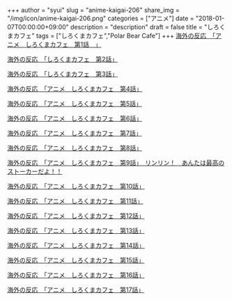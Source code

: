 +++
author = "syui"
slug = "anime-kaigai-206"
share_img = "/img/icon/anime-kaigai-206.png"
categories = ["アニメ"]
date = "2018-01-07T00:00:00+09:00"
description = "description"
draft = false
title = "しろくまカフェ"
tags = ["しろくまカフェ","Polar Bear Cafe"]
+++
<a href="http://matomeruhonnyaku.blog.fc2.com/blog-entry-133.html" rel="nofollow" target="_blank" title="海外の反応　「アニメ　しろくまカフェ　第1話　」">海外の反応　「アニメ　しろくまカフェ　第1話　」</a>

<a href="http://matomeruhonnyaku.blog.fc2.com/blog-entry-150.html" rel="nofollow" target="_blank" title="海外の反応　「しろくまカフェ　第2話」">海外の反応　「しろくまカフェ　第2話」</a>

<a href="http://matomeruhonnyaku.blog.fc2.com/blog-entry-160.html" rel="nofollow" target="_blank" title="海外の反応　「しろくまカフェ　第3話」">海外の反応　「しろくまカフェ　第3話」</a>

<a href="http://matomeruhonnyaku.blog.fc2.com/blog-entry-177.html" rel="nofollow" target="_blank" title="海外の反応　「アニメ　しろくまカフェ　第4話」">海外の反応　「アニメ　しろくまカフェ　第4話」</a>

<a href="http://matomeruhonnyaku.blog.fc2.com/blog-entry-194.html" rel="nofollow" target="_blank" title="海外の反応　「アニメ　しろくまカフェ　第5話」">海外の反応　「アニメ　しろくまカフェ　第5話」</a>

<a href="http://matomeruhonnyaku.blog.fc2.com/blog-entry-215.html" rel="nofollow" target="_blank" title="海外の反応　「アニメ　しろくまカフェ　第6話」">海外の反応　「アニメ　しろくまカフェ　第6話」</a>

<a href="http://matomeruhonnyaku.blog.fc2.com/blog-entry-227.html" rel="nofollow" target="_blank" title="海外の反応　「アニメ　しろくまカフェ　第7話」">海外の反応　「アニメ　しろくまカフェ　第7話」</a>

<a href="http://matomeruhonnyaku.blog.fc2.com/blog-entry-240.html" rel="nofollow" target="_blank" title="海外の反応　「アニメ　しろくまカフェ　第8話」">海外の反応　「アニメ　しろくまカフェ　第8話」</a>

<a href="http://matomeruhonnyaku.blog.fc2.com/blog-entry-255.html" rel="nofollow" target="_blank" title="海外の反応　「アニメ　しろくまカフェ　第9話」　リンリン！　あんたは最高のストーカーだよ！！">海外の反応　「アニメ　しろくまカフェ　第9話」　リンリン！　あんたは最高のストーカーだよ！！</a>

<a href="http://matomeruhonnyaku.blog.fc2.com/blog-entry-269.html" rel="nofollow" target="_blank" title="海外の反応　「アニメ　しろくまカフェ　第10話」">海外の反応　「アニメ　しろくまカフェ　第10話」</a>

<a href="http://matomeruhonnyaku.blog.fc2.com/blog-entry-287.html" rel="nofollow" target="_blank" title="海外の反応　「アニメ　しろくまカフェ　第11話」">海外の反応　「アニメ　しろくまカフェ　第11話」</a>

<a href="http://matomeruhonnyaku.blog.fc2.com/blog-entry-305.html" rel="nofollow" target="_blank" title="海外の反応　「アニメ　しろくまカフェ　第12話」">海外の反応　「アニメ　しろくまカフェ　第12話」</a>

<a href="http://matomeruhonnyaku.blog.fc2.com/blog-entry-318.html" rel="nofollow" target="_blank" title="海外の反応　「アニメ　しろくまカフェ　第13話」">海外の反応　「アニメ　しろくまカフェ　第13話」</a>

<a href="http://matomeruhonnyaku.blog.fc2.com/blog-entry-333.html" rel="nofollow" target="_blank" title="海外の反応　「アニメ　しろくまカフェ　第14話」">海外の反応　「アニメ　しろくまカフェ　第14話」</a>

<a href="http://matomeruhonnyaku.blog.fc2.com/blog-entry-345.html" rel="nofollow" target="_blank" title="海外の反応　「アニメ　しろくまカフェ　第15話」">海外の反応　「アニメ　しろくまカフェ　第15話」</a>

<a href="http://matomeruhonnyaku.blog.fc2.com/blog-entry-359.html" rel="nofollow" target="_blank" title="海外の反応　「アニメ　しろくまカフェ　第16話」">海外の反応　「アニメ　しろくまカフェ　第16話」</a>

<a href="http://matomeruhonnyaku.blog.fc2.com/blog-entry-374.html" rel="nofollow" target="_blank" title="海外の反応　「アニメ　しろくまカフェ　第17話」">海外の反応　「アニメ　しろくまカフェ　第17話」</a>

